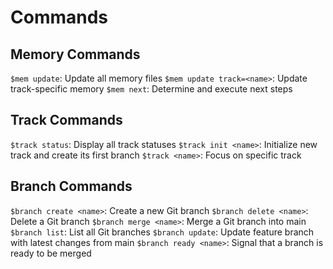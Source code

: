 # Commands

## Memory Commands
`$mem update`: Update all memory files
`$mem update track=<name>`: Update track-specific memory
`$mem next`: Determine and execute next steps

## Track Commands
`$track status`: Display all track statuses
`$track init <name>`: Initialize new track and create its first branch
`$track <name>`: Focus on specific track

## Branch Commands
`$branch create <name>`: Create a new Git branch
`$branch delete <name>`: Delete a Git branch
`$branch merge <name>`: Merge a Git branch into main
`$branch list`: List all Git branches
`$branch update`: Update feature branch with latest changes from main
`$branch ready <name>`: Signal that a branch is ready to be merged

